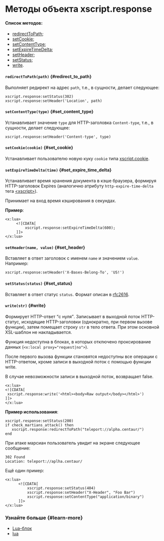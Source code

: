# Методы объекта xscript.response

#### Список методов:

- [redirectToPath](block-lua-response-methods.md#redirect_to_path);
- [setCookie](block-lua-response-methods.md#set_cookie);
- [setContentType](block-lua-response-methods.md#set_content_type);
- [setExpireTimeDelta](block-lua-response-methods.md#set_expire_time_delta);
- [setHeader](block-lua-response-methods.md#set_header);
- [setStatus](block-lua-response-methods.md#set_status);
- [write](block-lua-response-methods.md#write).

#### `redirectToPath(path)` {#redirect_to_path}
Выполняет редирект на адрес `path`, т.е., в сущности, делает следующее: 
```
xscript.response:setStatus(302)
xscript.response:setHeader('Location', path)
```

#### `setContentType(type)` {#set_content_type}
Устанавливает значение `type` для HTTP-заголовка `Content-type`, т.е., в сущности, делает следующее: 
```
xscript.response:setHeader('Content-type', type)
```

#### `setCookie(cookie)` {#set_cookie}
Устанавливает пользователю новую куку `cookie` типа [xscript.cookie](block-lua-cookie-methods.md).

#### `setExpireTimeDelta(time)` {#set_expire_time_delta}

Устанавливает время хранения документа в кэше браузера, формируя HTTP-заголовок Expires (аналогично атрибуту `http-expire-time-delta` тега [\<xscript\>](../reference/xscript.md)).

Принимает на вход время кэширования в секундах.

**Пример**:

```
<x:lua>
     <![CDATA[
         xscript.response:setExpireTimeDelta(600);
     ]]>
</x:lua>
```

#### `setHeader(name, value)` {#set_header}

Вставляет в ответ заголовок с именем `name` и значением `value`. Например: 
```
xscript.response:setHeader('X-Bases-Belong-To', 'US!')
```

#### `setStatus(status)` {#set_status}

Вставляет в ответ статус `status`. Формат описан в [rfc2616](http://www.ietf.org/rfc/rfc2616.txt).

#### `write(str)` {#write}

Формирует HTTP-ответ <q>с нуля</q>. Записывает в выходной поток HTTP-статус, исходящие HTTP-заголовки (однократно, при первом вызове функции), затем помещает строку `str` в тело ответа. При этом основной XSL-шаблон не накладывается.

Функция недоступна в блоках, в которых отключено проксирование данных (`<x:local proxy="request|no">`).

После первого вызова функции становятся недоступны все операции с HTTP-ответом, кроме записи в выходной поток с помощью функции write.

В случае невозможности записи в выходной поток, возвращает false.

```
<x:lua>
<![CDATA[
 xscript.response:write('<html><body>Raw output</body></html>')
]]>
</x:lua>
```

**Пример использования**:

```
xscript.response:setStatus(200)
if check_martians_attack() then
   xscript.response:redirectToPath("teleport://alpha.centaur/")
end
```

При атаке марсиан пользователь увидит на экране следующее сообщение:

```
302 Found
Location: teleport://aplha.centaur/
```

Ещё один пример:

```
<x:lua>
      <![CDATA[
          xscript.response:setStatus(404)
          xscript.response:setHeader("X-Header", "Foo Bar")
          xscript.response:setContentType("application/binary")
      ]]>
</x:lua>
```

### Узнайте больше {#learn-more}
* [Lua-блок](../concepts/block-lua-ov.md)
* [lua](../reference/lua.md)
